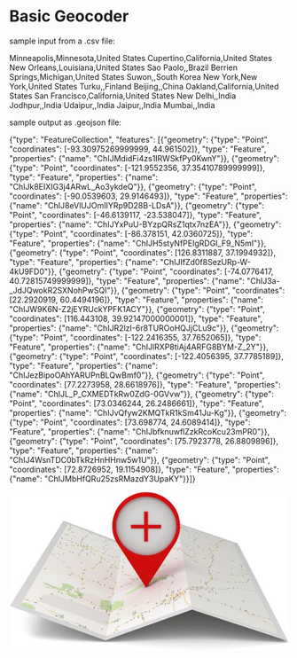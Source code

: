 # Basic Geocoder

sample input from a .csv file:

Minneapolis,Minnesota,United States
Cupertino,California,United States
New Orleans,Louisiana,United States
Sao Paolo,,Brazil
Berrien Springs,Michigan,United States
Suwon,,South Korea
New York,New York,United States
Turku,,Finland
Beijing,,China
Oakland,California,United States
San Francisco,California,United States
New Delhi,,India
Jodhpur,,India
Udaipur,,India
Jaipur,,India
Mumbai,,India

sample output as .geojson file:

{"type": "FeatureCollection", "features": [{"geometry": {"type": "Point", "coordinates": [-93.30975269999999, 44.961502]}, "type": "Feature", "properties": {"name": "ChIJMdidFi4zs1IRWSkfPy0KwnY"}}, {"geometry": {"type": "Point", "coordinates": [-121.9552356, 37.35410789999999]}, "type": "Feature", "properties": {"name": "ChIJk8EIXIG3j4ARwL_Ao3ykdeQ"}}, {"geometry": {"type": "Point", "coordinates": [-90.0539603, 29.9146493]}, "type": "Feature", "properties": {"name": "ChIJ8eVlUJOmIIYRp9D28B-LDsA"}}, {"geometry": {"type": "Point", "coordinates": [-46.6139117, -23.538047]}, "type": "Feature", "properties": {"name": "ChIJYxPuU-BYzpQRsZ1qtx7nzEA"}}, {"geometry": {"type": "Point", "coordinates": [-86.378151, 42.0360725]}, "type": "Feature", "properties": {"name": "ChIJH5styNfPEIgRDGI_F9_N5mI"}}, {"geometry": {"type": "Point", "coordinates": [126.8311887, 37.1994932]}, "type": "Feature", "properties": {"name": "ChIJIfZd0f8SezURp-W-4kU9FD0"}}, {"geometry": {"type": "Point", "coordinates": [-74.0776417, 40.72815749999999]}, "type": "Feature", "properties": {"name": "ChIJ3a-_JdJQwokR2SXNohPwSQI"}}, {"geometry": {"type": "Point", "coordinates": [22.2920919, 60.4494196]}, "type": "Feature", "properties": {"name": "ChIJW9K6N-Z2jEYRUckYPFK1ACY"}}, {"geometry": {"type": "Point", "coordinates": [116.443108, 39.92147000000001]}, "type": "Feature", "properties": {"name": "ChIJR2lzI-6r8TUROoHQJjCLu9c"}}, {"geometry": {"type": "Point", "coordinates": [-122.2416355, 37.7652065]}, "type": "Feature", "properties": {"name": "ChIJlRXP8tiAj4ARFG8BYM-Z_2Y"}}, {"geometry": {"type": "Point", "coordinates": [-122.4056395, 37.7785189]}, "type": "Feature", "properties": {"name": "ChIJezBipoOAhYARUPnBLQwBmf0"}}, {"geometry": {"type": "Point", "coordinates": [77.2273958, 28.6618976]}, "type": "Feature", "properties": {"name": "ChIJL_P_CXMEDTkRw0ZdG-0GVvw"}}, {"geometry": {"type": "Point", "coordinates": [73.0346244, 26.2486661]}, "type": "Feature", "properties": {"name": "ChIJvQfyw2KMQTkR1kSm41Ju-Kg"}}, {"geometry": {"type": "Point", "coordinates": [73.698774, 24.6089414]}, "type": "Feature", "properties": {"name": "ChIJbfknuwflZzkRcoKcu23mPR0"}}, {"geometry": {"type": "Point", "coordinates": [75.7923778, 26.8809896]}, "type": "Feature", "properties": {"name": "ChIJ4WsnTDC0bTkRzHnHHnw5w1U"}}, {"geometry": {"type": "Point", "coordinates": [72.8726952, 19.1154908]}, "type": "Feature", "properties": {"name": "ChIJMbHfQRu25zsRMazdY3UpaKY"}}]}


![Background](img/geocoder.png)